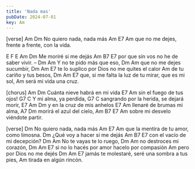 ```yaml
---
title: 'Nada mas'
pubDate: 2024-07-01
key: Am
---
```

[verse]
Am                    Dm
No quiero nada, nada más
          Am               E7            Am
que no me dejes, frente a frente, con la vida.

E F E Am
                   Dm
Me moriré si me dejás
               Am            B7   E7
por que sin vos no he de saber vivir.
–
Dm                          Am
Y no te pido más que eso,
Dm                          Am
que no me dejes sucumbir,
Dm                          Am                  E7
te lo suplico por Dios no me quites el calor
                           Am
de tu cariño y tus besos,
Dm                         Am                  E7
que, si me falta la luz de tu mirar, que es mi sol,
                          Am
será mi vida una cruz.

[chorus]
Am                    Dm
Cuánta nieve habrá en mi vida
E7                         Am
sin el fuego de tus ojos!
      G7           C
Y mi alma, ya perdida,
                             G7                 C
sangrando por la herida, se dejará morir,
E7 Am                           Dm
        y en la cruz de mis anhelos
E7                            Am
llenaré de brumas mi alma,
A7                      Dm
morirá el azul del cielo,
                  Am B7 E7     Am
sobre mi desvelo viéndote partir.

[verse]
                                    Dm
No quiero nada, nada más
             Am               E7            Am
que la mentira de tu amor, como limosna.
                                    Dm
¿Qué voy a hacer si me dejás
             Am            B7   E7
con el vacío de mi decepción?
Dm                          Am
No te vayas te lo ruego,
Dm                          Am
no destroces mi corazón,
Dm                          Am             E7
si no lo hacés por amor hacelo por compasión
                           Am
pero por Dios no me dejés
Dm                      Am                E7
jamás te molestaré, seré una sombra a tus pies,
                           Am
tirada en algún rincón.